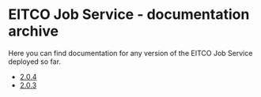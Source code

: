 
# EITCO Job Service - documentation archive

Here you can find documentation for any version of the EITCO Job Service deployed so far.

 * [2.0.4](archive/2.0.4)
 * [2.0.3](archive/2.0.3)
